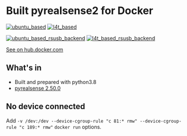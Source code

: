 # Built pyrealsense2 for Docker

[![ubuntu_based](https://github.com/nixone/pyrealsense2-docker/actions/workflows/ubuntu_based.yml/badge.svg)](https://github.com/nixone/pyrealsense2-docker/actions/workflows/ubuntu_based.yml)
[![l4t_based](https://github.com/nixone/pyrealsense2-docker/actions/workflows/l4t_based.yml/badge.svg)](https://github.com/nixone/pyrealsense2-docker/actions/workflows/l4t_based.yml)

[![ubuntu_based_rsusb_backend](https://github.com/nixone/pyrealsense2-docker/actions/workflows/ubuntu-rsusb-backend.yml/badge.svg)](https://github.com/nixone/pyrealsense2-docker/actions/workflows/ubuntu-rsusb-backend.yml)
[![l4t_based_rsusb_backend](https://github.com/nixone/pyrealsense2-docker/actions/workflows/l4t_based_rsusb_backend.yml/badge.svg)](https://github.com/nixone/pyrealsense2-docker/actions/workflows/l4t_based_rsusb_backend.yml)

[See on hub.docker.com](https://hub.docker.com/r/nixone/pyrealsense2)

## What's in

* Built and prepared with python3.8
* [pyrealsense 2.50.0](https://github.com/IntelRealSense/librealsense/tree/master/wrappers/python)

## No device connected

Add `-v /dev:/dev --device-cgroup-rule "c 81:* rmw" --device-cgroup-rule "c 189:* rmw"` `docker run` options. 
